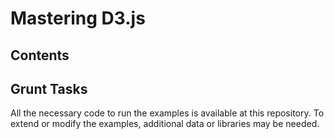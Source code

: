 # Mastering D3.js


## Contents




## Grunt Tasks

All the necessary code to run the examples is available at this repository. To extend or modify the examples, additional data or libraries may be needed.


